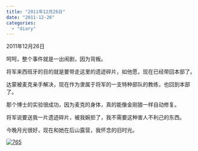 ```yaml
---
title: "2011年12月26日"
date: "2011-12-26"
categories: 
  - "diary"
---
```


2011年12月26日

呵呵，整个事件就是一出闹剧，因为背叛。

将军来西班牙的目的就是要带走这里的遗迹碎片，如他愿，现在已经带回本部了。

达蒙被麦克亲手解决，现在作为隶属于将军的一支特种部队的教练，也回到本部了。

那个博士的实验很成功，因为麦克的身体，真的能像金刚狼一样自动修复。

将军说要送我一片遗迹碎片，被我婉拒了，我不需要这种害人不利己的东西。

今晚月光很好，现在和她在后山露营，我怀念的旧时光。

[![](/blog/images/76511.jpg "765")](http://lofyer.org/wp-content/uploads/2011/12/76511.jpg)
